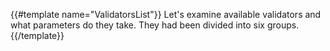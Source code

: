 {{#template name="ValidatorsList"}}
Let's examine available validators and what parameters do they take. They had been divided into six groups.
{{/template}}
